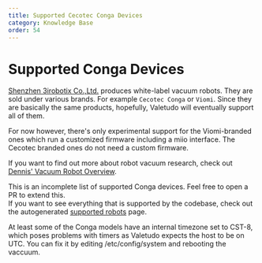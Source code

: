 ```yaml
---
title: Supported Cecotec Conga Devices
category: Knowledge Base
order: 54
---
```

# Supported Conga Devices
[Shenzhen 3irobotix Co.,Ltd.](http://www.3irobotics.com/en/) produces white-label vacuum robots.
They are sold under various brands. For example `Cecotec Conga` or `Viomi`.
Since they are basically the same products, hopefully, Valetudo will eventually support all of them.

For now however, there's only experimental support for the Viomi-branded ones which run a customized firmware
including a miio interface. The Cecotec branded ones do not need a custom firmware.

If you want to find out more about robot vacuum research,
check out [Dennis' Vacuum Robot Overview](https://dontvacuum.me/robotinfo/).

This is an incomplete list of supported Conga devices. Feel free to open a PR to extend this.<br/>
If you want to see everything that is supported by the codebase, check out the autogenerated [supported robots](https://valetudo.cloud/pages/general/supported-robots.html) page.

At least some of the Conga models have an internal timezone set to CST-8, which poses problems with timers as Valetudo expects the host to be on UTC.
You can fix it by editing /etc/config/system and rebooting the vaccuum.
